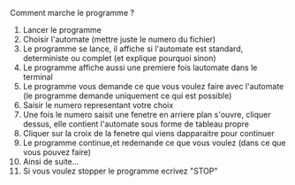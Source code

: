 Comment marche le programme ? 

1. Lancer le programme
2. Choisir l'automate (mettre juste le numero du fichier)
3. Le programme se lance, il affiche si l'automate est standard, deterministe ou complet (et explique pourquoi sinon)
4. Le programme affiche aussi une premiere fois lautomate dans le terminal
5. Le programme vous demande ce que vous voulez faire avec l'automate (le programme demande uniquement ce qui est possible)
6. Saisir le numero representant votre choix
7. Une fois le numero saisit une fenetre en arriere plan s'ouvre, cliquer dessus, elle contient l'automate sous forme de tableau propre
8. Cliquer sur la croix de la fenetre qui viens dapparaitre pour continuer
9. Le programme continue,et redemande ce que vous voulez (dans ce que vous pouvez faire)
10. Ainsi de suite...
11. Si vous voulez stopper le programme ecrivez "STOP"
